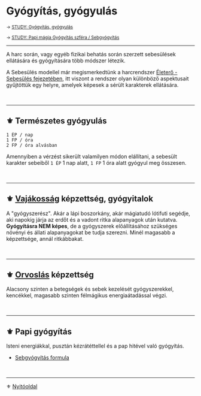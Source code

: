 # Gyógyítás, gyógyulás

<sub>→ [STUDY: Gyógyítás, gyógyulás](https://github.com/kaktusztea/szilankrpg/wiki/STUDY.gyogyitas.gyogyulas)</sub>

<sub>→ [STUDY: Papi mágia Gyógyítás szféra / Sebgyógyítás](magia.papi.varazslatok/sebgyogyitas.md)</sub>

---
A harc során, vagy egyéb fizikai behatás során szerzett sebesülések ellátására és gyógyítására több módszer létezik.

A Sebesülés modellel már megismerkedtünk a harcrendszer [Életerő - Sebesülés fejezetében](061_03_sebesules.md),  itt viszont a rendszer olyan különböző aspektusait gyűjtöttük egy helyre, amelyek képesek a sérült karakterek ellátására.

<br />

---
## ⚜️ Természetes gyógyulás

```
1 ÉP / nap
1 FP / óra
2 FP / óra alvásban
```

Amennyiben a vérzést sikerült valamilyen módon elállítani, a sebesült karakter sebeiből `1 ÉP` 1 nap alatt, `1 FP` 1 óra alatt gyógyul meg összesen.

<br />

---
## ⚜️ [Vajákosság](kepzettsegek.szekunder/vajakossag.md) képzettség, gyógyitalok

A "gyógyszerész". Akár a lápi boszorkány, akár mágiatudó lótifuti segédje, aki napokig járja az erdőt és a vadont ritka alapanyagok után kutatva. **Gyógyításra NEM képes**, de a gyógyszerek előállításához szükséges növényi és állati alapanyagokat be tudja szerezni. Minél magasabb a képzettsége, annál ritkábbakat.

<br />

---
## ⚜️ [Orvoslás](kepzettsegek.primer.altalanos/orvoslas.md) képzettség

Alacsony szinten a betegségek és sebek kezelését gyógyszerekkel, kencékkel, magasabb szinten félmágikus energiaátadással végzi.

<br />

---
## ⚜️ Papi gyógyítás

Isteni energiákkal, pusztán kézrátéttellel és a pap hitével való gyógyítás.
- [Sebgyógyítás formula](magia.papi.varazslatok/sebgyogyitas.md)

<br />

---

⚜️ [Nyitóoldal](start.md#13-gy%C3%B3gy%C3%ADt%C3%A1s-gy%C3%B3gyul%C3%A1s)
